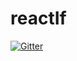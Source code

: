# reactIf

[![Gitter](https://badges.gitter.im/react_If/Lobby.svg)](https://gitter.im/react_If/Lobby?utm_source=badge&utm_medium=badge&utm_campaign=pr-badge&utm_content=badge)